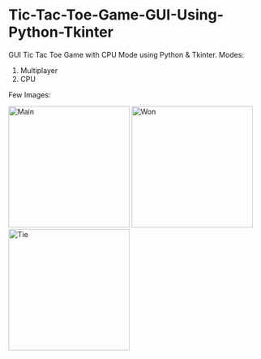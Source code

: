 # Tic-Tac-Toe-Game-GUI-Using-Python-Tkinter
GUI Tic Tac Toe Game with CPU Mode using Python &amp; Tkinter.
Modes:
1) Multiplayer
2) CPU

Few Images:


<img width="239" alt="Main" src="https://github.com/harshnagar/Tic-Tac-Toe-Game-GUI-Using-Python-Tkinter/assets/35253819/db9f61f3-3110-4c8e-9791-060603927270">

<img width="239" alt="Won" src="https://github.com/harshnagar/Tic-Tac-Toe-Game-GUI-Using-Python-Tkinter/assets/35253819/157f9968-a523-4fd8-90f4-b6fbb852305e">

<img width="239" alt="Tie" src="https://github.com/harshnagar/Tic-Tac-Toe-Game-GUI-Using-Python-Tkinter/assets/35253819/bb427599-d0eb-4261-a810-353e221ce95d">
